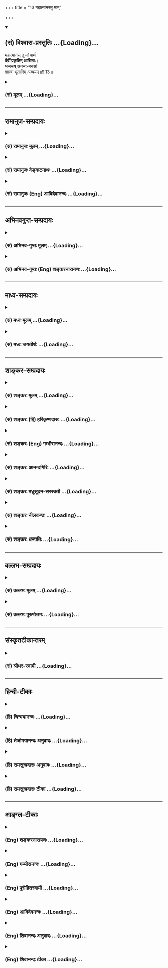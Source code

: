 +++
title = "13 महात्मानस्तु माम्"

+++
<div class="js_include" newlevelforh1="2" title="(सं) विश्वास-प्रस्तुतिः" unfilled url="/purANam_vaiShNavam/mahAbhAratam/06-bhIShma-parva/03-bhagavad-gItA-parva/saMskRtam/vishvAsa-prastutiH/09_rAja-vidyA-rAja-guhy/13_mahAtmAnastu_mAm.md">
<details open><summary><h2>(सं) विश्वास-प्रस्तुतिः ...{Loading}...</h2></summary>

महात्मानस् तु मां पार्थ  
**दैवीं प्रकृतिम् आश्रिताः**।  
**भजन्त्य्** अनन्य-मनसो  
ज्ञात्वा भूतादिम् अव्ययम्॥9.13॥
</details>
</div>
<div class="js_include collapsed" newlevelforh1="3" title="(सं) मूलम्" unfilled url="/purANam_vaiShNavam/mahAbhAratam/06-bhIShma-parva/03-bhagavad-gItA-parva/saMskRtam/mUlam/09_rAja-vidyA-rAja-guhy/13_mahAtmAnastu_mAm.md">
<details><summary><h3>(सं) मूलम् ...{Loading}...</h3></summary>

महात्मानस्तु मां पार्थ दैवीं प्रकृतिमाश्रिताः।  
भजन्त्यनन्यमनसो ज्ञात्वा भूतादिमव्ययम्।।9.13।।
</details>
</div>


_________________
## रामानुज-सम्प्रदायः
<div class="js_include collapsed" newlevelforh1="3" title="(सं) रामानुजः मूलम्" unfilled url="/purANam_vaiShNavam/mahAbhAratam/06-bhIShma-parva/03-bhagavad-gItA-parva/saMskRtam/rAmAnujaH/mUlam/09_rAja-vidyA-rAja-guhy/13_mahAtmAnastu_mAm.md">
<details><summary><h3>(सं) रामानुजः मूलम् ...{Loading}...</h3></summary>

।।9.13।। ये **तु** स्वकृतैः पुण्यसञ्चयैः मां शरणम् उपगम्य
विध्वस्तसमस्तपापबन्धाः **दैवीं प्रकृतिम् आश्रिताः महात्मानः** ते;
**भूतादिम् अव्ययं** वाङ्मनसागोचरनामकर्मस्वरूपं परमकारुणिकतया
साधुपरित्राणाय मनुष्यत्वेन अवतीर्णं मां **ज्ञात्वा अनन्यमनसः मां
भजन्ते** मत्प्रियत्वातिरेकेण मद्भजनेन विना मनसः च आत्मनः च बाह्यकरणानां
च धारणम् अलभमानाः; मद्भजनैकप्रयोजनाः भजन्ते।

</details>
</div>
<div class="js_include collapsed" newlevelforh1="3" title="(सं) रामानुजः वेङ्कटनाथः" unfilled url="/purANam_vaiShNavam/mahAbhAratam/06-bhIShma-parva/03-bhagavad-gItA-parva/saMskRtam/rAmAnujaH/venkaTanAthaH/09_rAja-vidyA-rAja-guhy/13_mahAtmAnastu_mAm.md">
<details><summary><h3>(सं) रामानुजः वेङ्कटनाथः ...{Loading}...</h3></summary>

  
  
।।9.13।। एवमवज्ञाप्रवृत्तमूढभूयिष्ठे लोके निष्फलस्तवावतार इति
शङ्कायामवतारसाफल्यकारिणां महात्मनां वृत्तकथनव्याजेन भक्तिं प्रसञ्जयति --
महात्मानस्त्विति। महात्मशब्देन तुशब्देन च सिद्धं भजनौपयिकमतिशयं दर्शयन्
उद्देश्योपादेयांशं च विभजतेये त्विति। जनाः सुकृतिनः \[7।16\]मामेव ये
प्रपद्यन्ते \[7।14\] इत्यादि प्रागुक्तं प्रतिसन्धापयतिस्वकृतैः
पुण्यसञ्चयैर्मां शरणमुपगम्येति। दैवीं सात्त्विकीम्। भूतादिं
इत्यनेनाशक्यापादानपरत्वं विवक्षितमित्याहवाङ्मनसेति। माम्
इत्यनेनावतारपर्यवसितं सौलभ्यं सहेतुकमाहपरमकारुणिकतयेति। अवतारस्य
दयादिमूलकत्वेन कर्ममूलत्वाभावाज्ज्ञानसङ्कोचाद्यभावोऽव्ययशब्देनोच्यते।
अनन्यमनस्त्वं सहेतुकं विवृणोतिमत्प्रियत्वेति।
अतोऽप्यार्ताद्यधिकार्यन्तरव्यवच्छेदार्थत्वादनन्यप्रयोजनत्वविवक्षाऽत्रोचितामत्प्रियत्वेति।
पार्थशब्देनेन्द्रसूनुस्त्वमपि दैवप्रकृतिरिति सूचितम्।  
  

</details>
</div>
<div class="js_include collapsed" newlevelforh1="3" title="(सं) रामानुजः (Eng) आदिदेवानन्दः" unfilled url="/purANam_vaiShNavam/mahAbhAratam/06-bhIShma-parva/03-bhagavad-gItA-parva/saMskRtam/rAmAnujaH/english/AdidevAnandaH/09_rAja-vidyA-rAja-guhy/13_mahAtmAnastu_mAm.md">
<details><summary><h3>(सं) रामानुजः (Eng) आदिदेवानन्दः ...{Loading}...</h3></summary>

9.13 Those who, through their multitude of good acts, have taken refuge in Me and have been thery released from the bondage of evil - they understand My divine nature. They are high-souled. Knowing Me to be the immutable source of all beings, namely, as the Lord whose name, acts and nature are beyond thought and speech, and who has descended in a human form out of supreme compassion to rescue the good, - they worship Me with un unswerving mind. As I am extremely dear to them, without worshipping Me they are unable to find support for their mind, self and external organs. Thus they become devoted to Me as their sole object.

</details>
</div>


_________________
## अभिनवगुप्त-सम्प्रदायः
<div class="js_include collapsed" newlevelforh1="3" title="(सं) अभिनव-गुप्तः मूलम्" unfilled url="/purANam_vaiShNavam/mahAbhAratam/06-bhIShma-parva/03-bhagavad-gItA-parva/saMskRtam/abhinava-guptaH/mUlam/09_rAja-vidyA-rAja-guhy/13_mahAtmAnastu_mAm.md">
<details><summary><h3>(सं) अभिनव-गुप्तः मूलम् ...{Loading}...</h3></summary>

।।9.13 -- 9.14।। महात्मान इत्यादि विश्वतोमुखमित्यन्तम्। दैवीं;
सात्विकीम्। यजन्तः; बाह्यद्रव्यादियागैः। अन्ये तु मा
ज्ञानयज्ञेनैवोपासते। अतः केचित् एकतया ज्ञानतः; केचित् बहुधा; कर्मयोगात्।
मत्परा एव सर्वे।

</details>
</div>
<div class="js_include collapsed" newlevelforh1="3" title="(सं) अभिनव-गुप्तः (Eng) शङ्करनारायणः" unfilled url="/purANam_vaiShNavam/mahAbhAratam/06-bhIShma-parva/03-bhagavad-gItA-parva/saMskRtam/abhinava-guptaH/english/shankaranArAyaNaH/09_rAja-vidyA-rAja-guhy/13_mahAtmAnastu_mAm.md">
<details><summary><h3>(सं) अभिनव-गुप्तः (Eng) शङ्करनारायणः ...{Loading}...</h3></summary>

9.13 See Comment under 9.15

</details>
</div>


_________________
## माध्व-सम्प्रदायः
<div class="js_include collapsed" newlevelforh1="3" title="(सं) मध्वः मूलम्" unfilled url="/purANam_vaiShNavam/mahAbhAratam/06-bhIShma-parva/03-bhagavad-gItA-parva/saMskRtam/madhvaH/mUlam/09_rAja-vidyA-rAja-guhy/13_mahAtmAnastu_mAm.md">
<details><summary><h3>(सं) मध्वः मूलम् ...{Loading}...</h3></summary>

।।9.13।। नेतरे द्विषन्तीति दर्शयितुं देवानाह -- महात्मान इति।

</details>
</div>
<div class="js_include collapsed" newlevelforh1="3" title="(सं) मध्वः जयतीर्थः" unfilled url="/purANam_vaiShNavam/mahAbhAratam/06-bhIShma-parva/03-bhagavad-gItA-parva/saMskRtam/madhvaH/jayatIrthaH/09_rAja-vidyA-rAja-guhy/13_mahAtmAnastu_mAm.md">
<details><summary><h3>(सं) मध्वः जयतीर्थः ...{Loading}...</h3></summary>

।।9.13।। ननु कुतोऽयं विवेकः इत्याकाङ्क्षायां राक्षसादिभ्य इतरे न
द्विषन्तीत्येतावदव वक्तव्यम्। भजन्तीत्यादि तु व्यर्थं इत्यत आह --
**नेतर** इति। सत्यमेतत् तथापि देवानां स्वरूपकथनार्थमेतत्। तच्च
द्वेषाभावोपपादनार्थमिति भावः। **देवा**नित्युत्तमजीवोपलक्षणम्।

</details>
</div>


_________________
## शाङ्कर-सम्प्रदायः
<div class="js_include collapsed" newlevelforh1="3" title="(सं) शङ्करः मूलम्" unfilled url="/purANam_vaiShNavam/mahAbhAratam/06-bhIShma-parva/03-bhagavad-gItA-parva/saMskRtam/shankaraH/mUlam/09_rAja-vidyA-rAja-guhy/13_mahAtmAnastu_mAm.md">
<details><summary><h3>(सं) शङ्करः मूलम् ...{Loading}...</h3></summary>

।।9.13।। --,**महात्मानस्तु** अक्षुद्रचित्ताः **माम्** ईश्वरं **पार्थ
दैवीं** देवानां **प्रकृतिं** शमदमदयाश्रद्धादिलक्षणाम् **आश्रिताः** सन्तः
**भजन्ति** सेवन्ते **अनन्यमनसः** अनन्यचित्ताः **ज्ञात्वा भूतादिं**
भूतानां वियदादीनां प्राणिनां च आदिं कारणम् **अव्ययम्**।। कथम् -- --,

</details>
</div>
<div class="js_include collapsed" newlevelforh1="3" title="(सं) शङ्करः (हि) हरिकृष्णदासः" unfilled url="/purANam_vaiShNavam/mahAbhAratam/06-bhIShma-parva/03-bhagavad-gItA-parva/saMskRtam/shankaraH/hindI/harikRShNadAsaH/09_rAja-vidyA-rAja-guhy/13_mahAtmAnastu_mAm.md">
<details><summary><h3>(सं) शङ्करः (हि) हरिकृष्णदासः ...{Loading}...</h3></summary>

।।9.13।। परन्तु जो श्रद्धायुक्त हैं और भगवद्भक्तिरूप मोक्षमार्गमें लगे
हुए हैं वे --, हे पार्थ शम; दम; दया; श्रद्धा आदि सद्गुणरूप देवोंके
स्वभावका अवलम्बन करनेवाले उदारचित्त महात्मा भक्तजन; मुझ ईश्वरको सब
भूतोंका अर्थात् आकाशादि पञ्चभूतोंका और समस्त प्राणियोंका भी आदिकारण
जानकर; एवं अविनाशी समझकर; अनन्य मनसे युक्त हुए भजते हैं अर्थात् मेरा
चिन्तन किया करते हैं।

</details>
</div>
<div class="js_include collapsed" newlevelforh1="3" title="(सं) शङ्करः (Eng) गम्भीरानन्दः" unfilled url="/purANam_vaiShNavam/mahAbhAratam/06-bhIShma-parva/03-bhagavad-gItA-parva/saMskRtam/shankaraH/english/gambhIrAnandaH/09_rAja-vidyA-rAja-guhy/13_mahAtmAnastu_mAm.md">
<details><summary><h3>(सं) शङ्करः (Eng) गम्भीरानन्दः ...{Loading}...</h3></summary>

9.13 On the other hand, O son of Prtha, those mahat-manah, noble
ones-who are not small-mined, who are imbued with faith, and who have
set out on the path of Liberation, which is characerized by devotion to
God; being asritah, possessed of; daivim, divine; prakrtim,
nature-distinguished by mental and physical control, kindness, faith,
etc.; tu, surely; bhajante, adore; mam, Me, God; ananya-manasah, with
single-mindedness; jnatva, knowing Me; as the avyayam, immutable;
bhutadim, source of all objects, of space etc. (i.e. th five elements)
as well as of living beings. How;

</details>
</div>
<div class="js_include collapsed" newlevelforh1="3" title="(सं) शङ्करः आनन्दगिरिः" unfilled url="/purANam_vaiShNavam/mahAbhAratam/06-bhIShma-parva/03-bhagavad-gItA-parva/saMskRtam/shankaraH/AnandagiriH/09_rAja-vidyA-rAja-guhy/13_mahAtmAnastu_mAm.md">
<details><summary><h3>(सं) शङ्करः आनन्दगिरिः ...{Loading}...</h3></summary>

।।9.13।। के पुनर्भगवन्तं भजन्ते तानाह -- **ये पुनरिति।** महान्प्रकृष्टो
यज्ञादिभिः शोधित आत्मा सत्त्वं येषामिति व्युत्पत्तिमाश्रित्याह --
**अक्षुद्रेति।** तुशब्दोऽवधारणे। प्रकृतिं विशिनष्टि -- **शमेति।**
अनन्यस्मिन् प्रत्यग्भूते मयि परस्मिन्नेव मनो येषामिति व्युत्पत्त्या
व्याकरोति -- **अनन्यचित्ता इति।** अज्ञाते सेवानुपपत्तेः
शास्त्रोपपत्तिभ्यामादौ ज्ञात्वा ततः सेवन्त इत्याह -- **ज्ञात्वेति।**
अव्ययमविनाशिनम्।

</details>
</div>
<div class="js_include collapsed" newlevelforh1="3" title="(सं) शङ्करः मधुसूदन-सरस्वती" unfilled url="/purANam_vaiShNavam/mahAbhAratam/06-bhIShma-parva/03-bhagavad-gItA-parva/saMskRtam/shankaraH/madhusUdana-sarasvatI/09_rAja-vidyA-rAja-guhy/13_mahAtmAnastu_mAm.md">
<details><summary><h3>(सं) शङ्करः मधुसूदन-सरस्वती ...{Loading}...</h3></summary>

।।9.13।। भगवद्विमुखानां फलकामनायास्तत्प्रयुक्तस्य
नित्यनैमित्तिककाम्यकर्मानुष्ठानस्य तत्प्रयुक्तस्य शास्त्रीयज्ञानस्य च
वैयर्थ्यात्पारलौकिकफलतत्साधनशून्यास्ते। नाप्यैहलौकिकं किंचित्फलमस्ति
तेषां विवेकविज्ञानशून्यतया। विचेतसो हि ते। अतः सर्वपुरुषार्थबाह्याः
शोच्या एव सर्वेषां ते वराका इत्युक्तम्। अधुना के
सर्वपुरुषार्थभाजोऽशोच्याः ये भगवदेकशरणा इत्युच्यते --
महाननेकजन्मकृतसुकृतैः संस्कृतः क्षुद्रकामाद्यनभिभूत आत्मान्तःकरणं येषां
ते अतएवअभयं सत्त्वसंशुद्धिः इत्यादिवक्ष्यमाणां दैवीं सात्त्विकीं
प्रकृतिमाश्रिताः। अतएवान्यस्मिन्मद्व्यतिरिक्ते नास्ति मनो येषां ते।
भूतादिं सर्वजगत्कारणमव्ययमविनाशिनं च,मामीश्वरं ज्ञात्वा भजन्ति सेवन्ते।

</details>
</div>
<div class="js_include collapsed" newlevelforh1="3" title="(सं) शङ्करः नीलकण्ठः" unfilled url="/purANam_vaiShNavam/mahAbhAratam/06-bhIShma-parva/03-bhagavad-gItA-parva/saMskRtam/shankaraH/nIlakaNThaH/09_rAja-vidyA-rAja-guhy/13_mahAtmAnastu_mAm.md">
<details><summary><h3>(सं) शङ्करः नीलकण्ठः ...{Loading}...</h3></summary>

।।9.13।। तथा ये महात्मानोऽक्षुद्रचित्ताः। तु पूर्वेभ्योऽत्यन्तं विलक्षणाः
मां भजन्ति। यतो दैवीं प्रकृतिं सत्वप्रधानामाश्रिताः। अनन्यमनसः
एकाग्रचेतसः। किं गतानुगतिकतया दम्भेन वा भजन्ति। न। किं तर्हि मां भूतादि
सर्वभूतकारणमव्ययं ज्ञात्वा मत्वा भजन्ति।

</details>
</div>
<div class="js_include collapsed" newlevelforh1="3" title="(सं) शङ्करः धनपतिः" unfilled url="/purANam_vaiShNavam/mahAbhAratam/06-bhIShma-parva/03-bhagavad-gItA-parva/saMskRtam/shankaraH/dhanapatiH/09_rAja-vidyA-rAja-guhy/13_mahAtmAnastu_mAm.md">
<details><summary><h3>(सं) शङ्करः धनपतिः ...{Loading}...</h3></summary>

।।9.13।। के पुनस्त्वां भजन्त इति तत्राह -- महात्मान इति।
तुशब्दोऽवधारणार्थः। पूर्वेभ्योऽयन्तवैलक्षण्यद्योतनार्थ इति वा। ये पुनः
श्रद्दधाना भगवद्भक्तिलक्षणे मोक्षामार्गे प्रवृत्ताः
महान्प्रकृष्टोऽनेकजन्मार्जतयज्ञदानादितिः शोधित आत्मा चित्तं येषां
तेऽक्षुद्रचित्ताः। अतए दैवीं प्रकृतिं शमदमदयाश्रद्धादिलक्षणामाश्रिताः
सन्तो मां परमेश्वरं भूतानामाकाशादीनामादिं कारणम्। ननु यदि
दधिकारणदुग्धवत् वियदातिरुपेण परिणतत्वात् भूतादिः परमेश्वरस्तर्हि परिणामी
स्यादित्याशङ्क्य शुक्तिरुप्यस्य शुक्तिरिव कारणमतः
परिणामशून्योऽविनाशीत्याह -- अव्यमिति। ज्ञात्वाऽनन्यमनसः
अन्यस्मिन्परमेश्वराद्य्वतिरिक्ते विषयातौ न विद्यते मनो येषां ते;
अनन्यस्मिन्प्रत्यगभिन्ने मनो येषामिति वा ते अनन्यमनसः सन्तो मां भजन्ति
सेवन्ते। पार्थेति संबोधयन् त्वं त्वतिपुण्यशीलायाः पृथाया
अपत्यत्वान्महात्मत्वादिविशेषणविशिष्टोऽसीति सूचयति।

</details>
</div>


_________________
## वल्लभ-सम्प्रदायः
<div class="js_include collapsed" newlevelforh1="3" title="(सं) वल्लभः मूलम्" unfilled url="/purANam_vaiShNavam/mahAbhAratam/06-bhIShma-parva/03-bhagavad-gItA-parva/saMskRtam/vallabhaH/mUlam/09_rAja-vidyA-rAja-guhy/13_mahAtmAnastu_mAm.md">
<details><summary><h3>(सं) वल्लभः मूलम् ...{Loading}...</h3></summary>

।।9.13।। महात्मान इति। महात्मानस्तु मां भजन्ते। एते भगवदीया दैवाः
प्रतीयन्तेसात्त्विका भगवद्भक्ता ये मुक्तावधिकारिणः। भवान्तसम्भवा
दैवास्तेषामर्थे निरूप्यते इति भगवन्मुखोक्त्याशयात्। तथाहिदैवीं
प्रकृतिमाश्रिताः इतिअभयं सत्त्वसंशुद्धिः \[16।1\] इत्यादिना वक्ष्यमाणां
दैवस्वभावरूपां समन्तात् श्रिताः दैवाः
जन्मजन्मान्तरकृतानेकसुकृतसञ्चयैर्मां शरणमुपागम्य विध्वस्तपापा
अन्तिमजन्मनि सम्भूता महात्मशब्देनोच्यन्तेऽतएव मुक्तावधिकारिणः येषां
सत्त्वसंशुद्धिरिति सात्विका मां भजन्ति; न कदाचिदवजानन्ति
सर्वभूतादिमव्ययं सर्वकारणभूतमविकृतमानन्दमात्रकरपादमुखोदरादिं ज्ञात्वा
भगवन्मार्गीयाचार्यचरणोपदेशानुसारेण भजन्ति पुरुषोत्तमं मामेव।
नान्यस्मिन्नक्षरादौ मनो येषामित्यनन्यभावेन भजनमुक्तम्।

</details>
</div>
<div class="js_include collapsed" newlevelforh1="3" title="(सं) वल्लभः पुरुषोत्तमः" unfilled url="/purANam_vaiShNavam/mahAbhAratam/06-bhIShma-parva/03-bhagavad-gItA-parva/saMskRtam/vallabhaH/puruShottamaH/09_rAja-vidyA-rAja-guhy/13_mahAtmAnastu_mAm.md">
<details><summary><h3>(सं) वल्लभः पुरुषोत्तमः ...{Loading}...</h3></summary>

  
  
।।9.13।। एवमासुराणां स्वाज्ञानमुक्त्वा देवानां स्वज्ञानमाह --
महात्मानस्त्विति। हे पार्थ भक्तस्वरूपश्रवणैकयोग्य महात्मानस्तु महान्
अहमेव आत्मा येषां ते महात्मानः। तुशब्दः प्रकरणान्तरज्ञापनाय। तदेवाह --
दैवीं क्रीडात्मिकां देवरूपां वा प्रकृतिं स्वभावं आश्रिताः। अनन्यमनसः न
विद्यते अन्यत्र मद्व्यतिरिक्ते मनो येषां ते मां भूतादिं सकलजगत्कारणं
अव्ययं नित्यं यथार्थरूपं ज्ञात्वा भजन्ति।  
  

</details>
</div>


_________________
## संस्कृतटीकान्तरम्
<div class="js_include collapsed" newlevelforh1="3" title="(सं) श्रीधर-स्वामी" unfilled url="/purANam_vaiShNavam/mahAbhAratam/06-bhIShma-parva/03-bhagavad-gItA-parva/saMskRtam/shrIdhara-svAmI/09_rAja-vidyA-rAja-guhy/13_mahAtmAnastu_mAm.md">
<details><summary><h3>(सं) श्रीधर-स्वामी ...{Loading}...</h3></summary>

।।9.13।। के तर्हि त्वामाराधयन्तीत्यत आह **-- महात्मानस्त्विति।**
महात्मानः कामाद्यनभिभूतचित्ताः यतोऽभयं सत्त्वसंशुद्धिरित्यादिना
वक्ष्यमाणां दैवीं प्रकृतिं स्वभावमाश्रिताः। अतएव मद्व्यतिरेकेण
नास्त्यन्यस्मिन्मनो येषां ते भूतादिं जगत्कारणमव्ययं नित्यं च मां
ज्ञात्वा भजन्ति।

</details>
</div>


_________________
## हिन्दी-टीकाः
<div class="js_include collapsed" newlevelforh1="3" title="(हि) चिन्मयानन्दः" unfilled url="/purANam_vaiShNavam/mahAbhAratam/06-bhIShma-parva/03-bhagavad-gItA-parva/hindI/chinmayAnandaH/09_rAja-vidyA-rAja-guhy/13_mahAtmAnastu_mAm.md">
<details><summary><h3>(हि) चिन्मयानन्दः ...{Loading}...</h3></summary>

।।9.13।। किसी तर्क को समझाने के लिए प्राय भगवान् श्रीकृष्ण दो परस्पर
विरोधी तथ्यों को एक स्थान पर ही बताने की शैली अपनाते हैं; जिससे एक दूसरे
की पृष्ठभूमि में दोनों का स्पष्ट ज्ञान हो सके। प्रथम श्लोक में उन मोहित
पुरुषों का वर्णन है; जो अपनी निम्न स्तर की प्रवृत्तियों का अनुकरण करते
हैं। दूसरे श्लोक में उन महात्मा पुरुषों का चित्रण किया गया है; जो समस्त
दिव्य गुणों से सम्पन्न होते हैं। झूठी आशाओं से मोहित होकर उनकी पूर्ति के
लिए व्यर्थ के निकृष्ट कर्मों से थके हुए मूढ़ लोग विचार करने में सर्वथा
भ्रमित और विचलित हो जाते हैं। ऐसे लोग जगत् की ओर देखने के दैवी दृष्टिकोण
को खोकर अपने कर्मों में राक्षसी बन जाते हैं; और समस्त कालों में अपने
कामुक और आसुरी स्वभाव का ही प्रदर्शन करते हैं। रावण की परम्परा वाले इन
लोगों को ही यहाँ राक्षस और असुर कहा गया है। वर्तमान में किये गये कर्म
मनुष्य के मन में अपनी वासनाएं उत्पन्न करते हैं; जिसके अनुरूप ही उस
मनुष्य की इच्छाएं और विचार होते हैं। वृथा और निषिद्ध कर्मों से नकारात्मक
वासनाओं की ही वृद्धि होती है जो मन्दबुद्धि पुरुष की बुद्धि की जड़ता को
और अधिक स्थूल कर देती हैं। ज्ञानी की दृष्टि में; मिथ्यात्व और अशुद्धता
की इस खाई में रहने वाला मनुष्य एक दैत्य के अतिरिक्त और कुछ नहीं
होता। राक्षसी संस्कृति के इन लोगों के विपरीत; दैवी स्वभाव के महात्मा
पुरुष होते हैं। दूसरा श्लोक हमें दर्शाता है कि इन ज्ञानी पुरुषों का
अनुभव और कर्म किस प्रकार का होता है। इन दोनों के दर्शाये अन्तर से
आत्मोन्नति के साधक को चाहिए कि वे कर्मों में सही भावना और जगत् की ओर
देखने के सही दृष्टिकोण को अपनायें। दैवी गुणों से सम्पन्न महात्मा पुरुष
अनन्यभाव से मुझ अनन्त अमृतस्वरूप का ही साक्षात्कार चाहते हैं। वे जानते
हैं कि मैं भूतमात्र का आदिकारण हूँ जो लोग मिट्टी को जानते हैं; वे मिट्टी
के बने सभी घटों में मिट्टी को देख पाते हैं। इसी प्रकार; हिन्दू संस्कृति
ऋ़े वे सच्चे सुपुत्र जो इस चैतन्य आत्मा को जगत् के आदिकारण के रूप में
जानते हैं; समाज के अन्य व्यक्तियों को अपने समान ही देखते और उनका आदर
करते हैं। सम्पूर्ण विश्व में इससे अधिक महान् और प्रभावशाली समाजवाद न कभी
पढ़ाया गया है और न प्रचारित ही किया गया है। यदि वर्तमान पीढ़ी इस
आध्यात्मिक समाजवाद को समझ नहीं पाती या पसंद नहीं करती हैं; जो कि वास्तव
में विश्व की समस्त व्याधियों और बुराइयों की; एकमात्र रामबाण औषधि है; तो
उसका कारण पूर्व के श्लोक में ही वर्णित है कि; लोग आसुरी और राक्षसी
प्रकृति के वशात् मोहित हुए हैं। महात्मा पुरुष अनन्य भाव से आपको किस
प्रकार भजते हैं

</details>
</div>
<div class="js_include collapsed" newlevelforh1="3" title="(हि) तेजोमयानन्दः अनुवादः" unfilled url="/purANam_vaiShNavam/mahAbhAratam/06-bhIShma-parva/03-bhagavad-gItA-parva/hindI/tejomayAnandaH/anuvAdaH/09_rAja-vidyA-rAja-guhy/13_mahAtmAnastu_mAm.md">
<details><summary><h3>(हि) तेजोमयानन्दः अनुवादः ...{Loading}...</h3></summary>

।।9.13।। हे पार्थ ! परन्तु दैवी प्रकृति के आश्रित महात्मा पुरुष मुझे
समस्त भूतों का आदिकारण और अव्ययस्वरूप जानकर अनन्यमन से युक्त होकर मुझे
भजते हैं।।

</details>
</div>
<div class="js_include collapsed" newlevelforh1="3" title="(हि) रामसुखदासः अनुवादः" unfilled url="/purANam_vaiShNavam/mahAbhAratam/06-bhIShma-parva/03-bhagavad-gItA-parva/hindI/rAmasukhadAsaH/anuvAdaH/09_rAja-vidyA-rAja-guhy/13_mahAtmAnastu_mAm.md">
<details><summary><h3>(हि) रामसुखदासः अनुवादः ...{Loading}...</h3></summary>

।।9.13।। परन्तु हे पृथानन्दन ! दैवी प्रकृतिके आश्रित अनन्यमनवाले
महात्मालोग मुझे सम्पूर्ण प्राणियोंका आदि और अविनाशी समझकर मेरा भजन करते
हैं।

</details>
</div>
<div class="js_include collapsed" newlevelforh1="3" title="(हि) रामसुखदासः टीका" unfilled url="/purANam_vaiShNavam/mahAbhAratam/06-bhIShma-parva/03-bhagavad-gItA-parva/hindI/rAmasukhadAsaH/TIkA/09_rAja-vidyA-rAja-guhy/13_mahAtmAnastu_mAm.md">
<details><summary><h3>(हि) रामसुखदासः टीका ...{Loading}...</h3></summary>

।।9.13।।***व्याख्या--'*महात्मानस्तु मां पार्थ दैवीं
प्रकृतिमाश्रिताः'--**पूर्वश्लोकमें जिन आसुरी, राक्षसी और मोहिनी स्वभावके
आश्रित मूढ़लोगोंका वर्णन किया था, उनसे दैवी-सम्पत्तिके आश्रित
महात्माओंकी विलक्षणता बतानेके लिये ही यहाँ '**तु'** पद आया है।

</details>
</div>


_________________
## आङ्ग्ल-टीकाः
<div class="js_include collapsed" newlevelforh1="3" title="(Eng) शङ्करनारायणः" unfilled url="/purANam_vaiShNavam/mahAbhAratam/06-bhIShma-parva/03-bhagavad-gItA-parva/english/shankaranArAyaNaH/09_rAja-vidyA-rAja-guhy/13_mahAtmAnastu_mAm.md">
<details><summary><h3>(Eng) शङ्करनारायणः ...{Loading}...</h3></summary>

9.13. O son of Prtha ! The great-souledmen, however, taking hold of the divine nature and having nothing else in their mind, adore Me by viewing Me as the imperishable prime cuase of beings.

</details>
</div>
<div class="js_include collapsed" newlevelforh1="3" title="(Eng) गम्भीरानन्दः" unfilled url="/purANam_vaiShNavam/mahAbhAratam/06-bhIShma-parva/03-bhagavad-gItA-parva/english/gambhIrAnandaH/09_rAja-vidyA-rAja-guhy/13_mahAtmAnastu_mAm.md">
<details><summary><h3>(Eng) गम्भीरानन्दः ...{Loading}...</h3></summary>

9.13 O son of Prtha, the noble ones, being possessed of divine nature,
surely adore Me with single-mindedness, knowing Me as the immutable source of all objects.

</details>
</div>
<div class="js_include collapsed" newlevelforh1="3" title="(Eng) पुरोहितस्वामी" unfilled url="/purANam_vaiShNavam/mahAbhAratam/06-bhIShma-parva/03-bhagavad-gItA-parva/english/purohitasvAmI/09_rAja-vidyA-rAja-guhy/13_mahAtmAnastu_mAm.md">
<details><summary><h3>(Eng) पुरोहितस्वामी ...{Loading}...</h3></summary>

9.13 But the Great Souls, O Arjuna! Filled with My Divine Spirit, they worship Me, they fix their minds on Me and on Me alone, for they know that I am the imperishable Source of being.

</details>
</div>
<div class="js_include collapsed" newlevelforh1="3" title="(Eng) आदिदेवनन्दः" unfilled url="/purANam_vaiShNavam/mahAbhAratam/06-bhIShma-parva/03-bhagavad-gItA-parva/english/AdidevanandaH/09_rAja-vidyA-rAja-guhy/13_mahAtmAnastu_mAm.md">
<details><summary><h3>(Eng) आदिदेवनन्दः ...{Loading}...</h3></summary>

9.13 But the great-souled ones, O Arjuna, who are associated with My divine nature, worship Me with unwavering mind, knowing Me to be the immutable source of beings.

</details>
</div>
<div class="js_include collapsed" newlevelforh1="3" title="(Eng) शिवानन्दः अनुवादः" unfilled url="/purANam_vaiShNavam/mahAbhAratam/06-bhIShma-parva/03-bhagavad-gItA-parva/english/shivAnandaH/anuvAdaH/09_rAja-vidyA-rAja-guhy/13_mahAtmAnastu_mAm.md">
<details><summary><h3>(Eng) शिवानन्दः अनुवादः ...{Loading}...</h3></summary>

9.13 But the great souls, O Arjuna, partaking of My divine nature,
worship Me with a single mind (with the mind devoted to nothing else),
knowing Me as the imperishable source of beings.

</details>
</div>
<div class="js_include collapsed" newlevelforh1="3" title="(Eng) शिवानन्दः टीका" unfilled url="/purANam_vaiShNavam/mahAbhAratam/06-bhIShma-parva/03-bhagavad-gItA-parva/english/shivAnandaH/TIkA/09_rAja-vidyA-rAja-guhy/13_mahAtmAnastu_mAm.md">
<details><summary><h3>(Eng) शिवानन्दः टीका ...{Loading}...</h3></summary>

9.13 महात्मानः great souls; तु but; माम् Me; पार्थ O Partha; दैवीम्
divine; प्रकृतिम् nature; आश्रिताः refuged (in); भजन्ति worship;
अनन्यमनसः with a mind devoted to nothing else; ज्ञात्वा having known;
भूतादिम् the source of beings; अव्ययम् imperishable.Commentary Jnatva Bhutadimavyayam There is another interpretation -- knowing Me to be the source or the origin of beings and imperishable.Daivim Prakritim Divine or Sattvic nature. Those who are endowed with divine nature; and who possess selfrestraint; mercy; faith; purity; etc.Mahatmanah Or; the highsouled ones are those whose pure minds have been made by Me; as My special abode. I dwell in the pure minds of the highsouled ones. They have sincere devotion to Me. Those who possess divine Sattvic nature;
who are endowed with a pure mind; and who have knowledge of the Self are Mahatmas.Bhutas All living beings; as well as the five elements.

</details>
</div>
